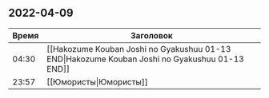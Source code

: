 ## 2022-04-09
| Время | Заголовок |
| --- | --- |
| 04:30 | [[Hakozume Kouban Joshi no Gyakushuu 01-13 END\|Hakozume Kouban Joshi no Gyakushuu 01-13 END]] |
| 23:57 | [[Юмористы\|Юмористы]] |
